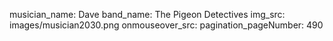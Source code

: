 musician_name: Dave
band_name: The Pigeon Detectives
img_src: images/musician2030.png
onmouseover_src: 
pagination_pageNumber: 490